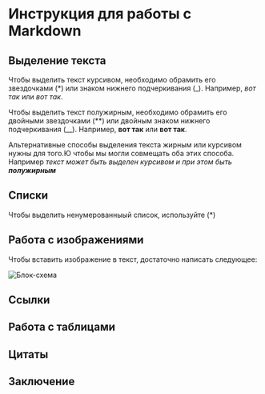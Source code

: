 # Инструкция для работы с Markdown

## Выделение текста

Чтобы выделить текст курсивом, необходимо обрамить его звездочками (*) или знаком нижнего подчеркивания (_). Например, *вот так* или _вот так_.

Чтобы выделить текст полужирным, необходимо обрамить его двойными звездочками (**) или двойным знаком нижнего подчеркивания (__). Например, **вот так** или __вот так__.

Альтернативные способы выделения текста жирным или курсивом нужны для того.Ю чтобы мы могли совмещать оба этих способа. Например _текст может быть выделен курсивом и при этом быть **полужирным**_

## Списки
Чтобы выделить ненумерованныый список, используйте (*)
## Работа с изображениями

Чтобы вставить изображение в текст, достаточно написать следующее:

![Блок-схема](Scheme.png)

## Ссылки

## Работа с таблицами

## Цитаты

## Заключение
